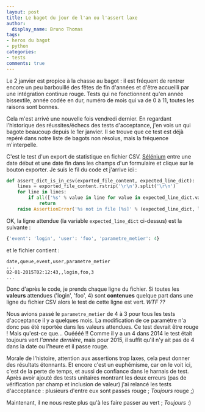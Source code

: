 ```yaml
---
layout: post
title: Le bagot du jour de l'an ou l'assert laxe
author:
  display_name: Bruno Thomas
tags:
- heros du bagot
- python
categories:
- tests
comments: true
---
```

Le 2 janvier est propice à la chasse au bagot : il est fréquent de rentrer encore un peu barbouillé des fêtes de fin d'années et d'être accueilli par une intégration continue rouge. Tests qui ne fonctionnent qu'en année bissextile, année codée en dur, numéro de mois qui va de 0 à 11, toutes les raisons sont bonnes.

Cela m'est arrivé une nouvelle fois vendredi dernier. En regardant l'historique des réussites/échecs des tests d'acceptance, j'en vois un qui bagote beaucoup depuis le 1er janvier. Il se trouve que ce test est déjà repéré dans notre liste de bagots non résolus, mais la fréquence m'interpelle.

C'est le test d'un export de statistique en fichier CSV. [Sélénium](http://www.seleniumhq.org/) entre une date début et une date fin dans les champs d'un formulaire et clique sur le bouton exporter. Je suis le fil du code et j'arrive ici :

````python
def assert_dict_is_in_csv(exported_file_content, expected_line_dict):
    lines = exported_file_content.rstrip('\r\n').split('\r\n')
    for line in lines:
        if all(['%s' % value in line for value in expected_line_dict.values()]):
            return
    raise AssertionError('%s not in file [%s]' % (expected_line_dict, lines))
````

OK, la ligne attendue (la variable `expected_line_dict` ci-dessus) est la suivante :

````python
{'event': 'login', 'user': 'foo', 'parametre_metier': 4}
````

et le fichier contient :

````
date,queue,event,user,parametre_metier
...
02-01-2015T02:12:43,,login,foo,3
...
````

Donc d'après le code, je prends chaque ligne du fichier. Si toutes les **valeurs** attendues ('login', 'foo', 4) sont **contenues** quelque part dans une ligne du fichier CSV alors le test de cette ligne est vert. *WTF ??*

Nous avions passé le `parametre_metier` de 4 à 3 pour tous les tests d'acceptance il y a quelques mois. La modification de ce paramètre n'a donc pas été reportée dans les valeurs attendues. Ce test devrait être rouge ! Mais qu'est-ce que... Ouéééé !! Comme il y a un 4 dans 2014 le test était toujours vert *l'année dernière*, mais pour 2015, il suffit qu'il n'y ait pas de 4 dans la date ou l'heure et il passe rouge.

Morale de l'histoire, attention aux assertions trop laxes, cela peut donner des résultats étonnants. Et encore c'est un euphémisme, car on le voit ici, c'est de la perte de temps, et aussi de confiance dans le harnais de test. Après avoir ajouté des tests unitaires montrant les deux erreurs (pas de vérification par champ et inclusion de valeur) j'ai relancé les tests d'acceptance : plusieurs d'entre eux sont passés rouge ; *Toujours* rouge ;)

Maintenant, il ne nous reste plus qu'à les faire passer au vert ; *Toujours* :)
